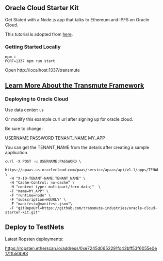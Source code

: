 ## Oracle Cloud Starter Kit

Get Stated with a Node.js app that talks to Ethereum and IPFS on Oracle Cloud.

This tutorial is adopted from [here](http://www.oracle.com/webfolder/technetwork/tutorials/obe/cloud/apaas/node/node-github-accs/node-github-accs.html).

### Getting Started Locally

```
npm i
PORT=1337 npm run start  
```

Open http://localhost:1337/transmute

## [Learn More About the Transmute Framework](https://github.com/transmute-industries/transmute-tutorials/tree/master/transmute-framework)


### Deploying to Oracle Cloud

Use data center: `us`

Or modify this example curl url after signing up for oracle cloud.

Be sure to change:

USERNAME
PASSWORD
TENANT_NAME
MY_APP

You can get the TENANT_NAME from the details after creating a sample application.

```
curl -X POST -u USERNAME:PASSWORD \
  https://apaas.us.oraclecloud.com/paas/service/apaas/api/v1.1/apps/TENANT_NAME \
  -H "X-ID-TENANT-NAME:TENANT_NAME" \
  -H "Cache-Control: no-cache" \
  -H "content-type: multipart/form-data;"  \
  -F "name=MY_APP" \
  -F "runtime=node" \
  -F "subscription=HOURLY" \
  -F "manifest=@manifest.json"\
  -F "gitRepoUrl=https://github.com/transmute-industries/oracle-cloud-starter-kit.git"  
```

## Deploy to TestNets

Latest Ropsten deployments:

https://ropsten.etherscan.io/address/0xe7245d0652291fc42bff53f6055e0e17ffb50b83